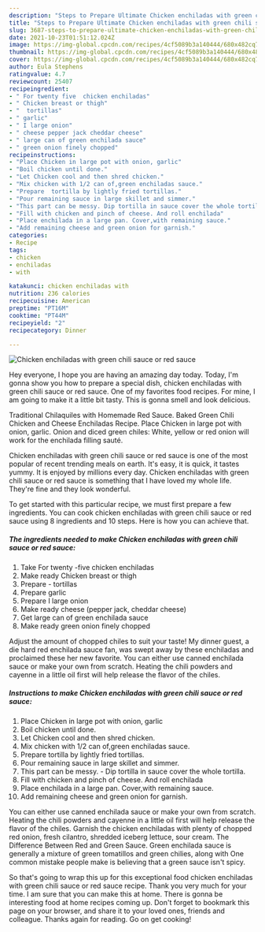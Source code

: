 ```yaml
---
description: "Steps to Prepare Ultimate Chicken enchiladas with green chili sauce or red sauce"
title: "Steps to Prepare Ultimate Chicken enchiladas with green chili sauce or red sauce"
slug: 3687-steps-to-prepare-ultimate-chicken-enchiladas-with-green-chili-sauce-or-red-sauce
date: 2021-10-23T01:51:12.024Z
image: https://img-global.cpcdn.com/recipes/4cf5089b3a140444/680x482cq70/chicken-enchiladas-with-green-chili-sauce-or-red-sauce-recipe-main-photo.jpg
thumbnail: https://img-global.cpcdn.com/recipes/4cf5089b3a140444/680x482cq70/chicken-enchiladas-with-green-chili-sauce-or-red-sauce-recipe-main-photo.jpg
cover: https://img-global.cpcdn.com/recipes/4cf5089b3a140444/680x482cq70/chicken-enchiladas-with-green-chili-sauce-or-red-sauce-recipe-main-photo.jpg
author: Eula Stephens
ratingvalue: 4.7
reviewcount: 25407
recipeingredient:
- " For twenty five  chicken enchiladas"
- " Chicken breast or thigh"
- "  tortillas"
- " garlic"
- " I large onion"
- " cheese pepper jack cheddar cheese"
- " large can of green enchilada sauce"
- " green onion finely chopped"
recipeinstructions:
- "Place Chicken in large pot with onion, garlic"
- "Boil chicken until done."
- "Let Chicken cool and then shred chicken."
- "Mix chicken with 1/2 can of,green enchiladas sauce."
- "Prepare  tortilla by lightly fried tortillas."
- "Pour remaining sauce in large skillet and simmer."
- "This part can be messy. Dip tortilla in sauce cover the whole tortilla."
- "Fill with chicken and pinch of cheese. And roll enchilada"
- "Place enchilada in a large pan. Cover,with remaining sauce."
- "Add remaining cheese and green onion for garnish."
categories:
- Recipe
tags:
- chicken
- enchiladas
- with

katakunci: chicken enchiladas with 
nutrition: 236 calories
recipecuisine: American
preptime: "PT16M"
cooktime: "PT44M"
recipeyield: "2"
recipecategory: Dinner

---
```



![Chicken enchiladas with green chili sauce or red sauce](https://img-global.cpcdn.com/recipes/4cf5089b3a140444/680x482cq70/chicken-enchiladas-with-green-chili-sauce-or-red-sauce-recipe-main-photo.jpg)

Hey everyone, I hope you are having an amazing day today. Today, I'm gonna show you how to prepare a special dish, chicken enchiladas with green chili sauce or red sauce. One of my favorites food recipes. For mine, I am going to make it a little bit tasty. This is gonna smell and look delicious.

Traditional Chilaquiles with Homemade Red Sauce. Baked Green Chili Chicken and Cheese Enchiladas Recipe. Place Chicken in large pot with onion, garlic. Onion and diced green chiles: White, yellow or red onion will work for the enchilada filling sauté.

Chicken enchiladas with green chili sauce or red sauce is one of the most popular of recent trending meals on earth. It's easy, it is quick, it tastes yummy. It is enjoyed by millions every day. Chicken enchiladas with green chili sauce or red sauce is something that I have loved my whole life. They're fine and they look wonderful.


To get started with this particular recipe, we must first prepare a few ingredients. You can cook chicken enchiladas with green chili sauce or red sauce using 8 ingredients and 10 steps. Here is how you can achieve that.

<!--inarticleads1-->

##### The ingredients needed to make Chicken enchiladas with green chili sauce or red sauce:

1. Take  For twenty -five  chicken enchiladas
1. Make ready  Chicken breast or thigh
1. Prepare  - tortillas
1. Prepare  garlic
1. Prepare  I large onion
1. Make ready  cheese (pepper jack, cheddar cheese)
1. Get  large can of green enchilada sauce
1. Make ready  green onion finely chopped


Adjust the amount of chopped chiles to suit your taste! My dinner guest, a die hard red enchilada sauce fan, was swept away by these enchiladas and proclaimed these her new favorite. You can either use canned enchilada sauce or make your own from scratch. Heating the chili powders and cayenne in a little oil first will help release the flavor of the chiles. 

<!--inarticleads2-->

##### Instructions to make Chicken enchiladas with green chili sauce or red sauce:

1. Place Chicken in large pot with onion, garlic
1. Boil chicken until done.
1. Let Chicken cool and then shred chicken.
1. Mix chicken with 1/2 can of,green enchiladas sauce.
1. Prepare  tortilla by lightly fried tortillas.
1. Pour remaining sauce in large skillet and simmer.
1. This part can be messy. - Dip tortilla in sauce cover the whole tortilla.
1. Fill with chicken and pinch of cheese. And roll enchilada
1. Place enchilada in a large pan. Cover,with remaining sauce.
1. Add remaining cheese and green onion for garnish.


You can either use canned enchilada sauce or make your own from scratch. Heating the chili powders and cayenne in a little oil first will help release the flavor of the chiles. Garnish the chicken enchiladas with plenty of chopped red onion, fresh cilantro, shredded iceberg lettuce, sour cream. The Difference Between Red and Green Sauce. Green enchilada sauce is generally a mixture of green tomatillos and green chilies, along with One common mistake people make is believing that a green sauce isn&#39;t spicy. 

So that's going to wrap this up for this exceptional food chicken enchiladas with green chili sauce or red sauce recipe. Thank you very much for your time. I am sure that you can make this at home. There is gonna be interesting food at home recipes coming up. Don't forget to bookmark this page on your browser, and share it to your loved ones, friends and colleague. Thanks again for reading. Go on get cooking!
